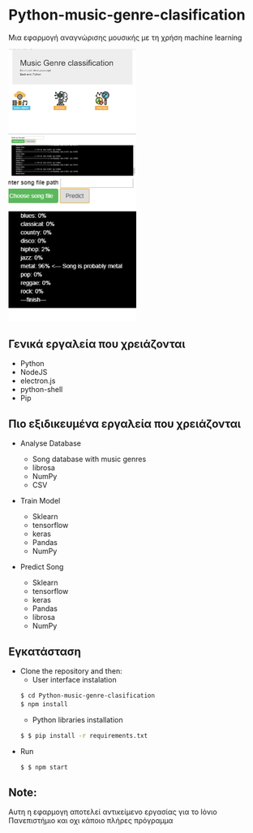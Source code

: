 # Python-music-genre-clasification

Μια εφαρμογή αναγνώρισης μουσικής με τη χρήση machine learning

<img src="/App screenshots/ForReadme.png" width="50%" />
<img src="/App screenshots/Screenshot_6.png" width="50%" />
<img src="/App screenshots/Screenshot_10.png" width="50%" />


## Γενικά εργαλεία που χρειάζονται
  * Python
  * NodeJS
  * electron.js
  * python-shell
  * Pip
 
## Πιο εξιδικευμένα εργαλεία που χρειάζονται
  * Analyse Database
    * Song database with music genres
    * librosa
    * NumPy
    * CSV
   
  * Train Model
    * Sklearn
    * tensorflow
    * keras
    * Pandas
    * NumPy
    
  * Predict Song
    * Sklearn
    * tensorflow
    * keras
    * Pandas
    * librosa
    * NumPy  
    
## Εγκατάσταση
  * Clone the repository and then:
    * User interface instalation
	```sh
	$ cd Python-music-genre-clasification	
	$ npm install
	```
    * Python libraries installation
	```sh
	$ $ pip install -r requirements.txt	
	```
  * Run
	```sh
	$ $ npm start	
	```

## Note:

Αυτη η εφαρμογη αποτελεί αντικείμενο εργασίας για το Ιόνιο Πανεπιστήμιο και οχι κάποιο πλήρες πρόγραμμα

